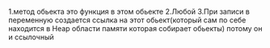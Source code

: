 1.метод обьекта это функция в этом обьекте
2.Любой
3.При записи в переменную создается ссылка на этот обьект(который сам по себе находится в
Heap области памяти которая собирает обьекты) потому он и ссылочный 